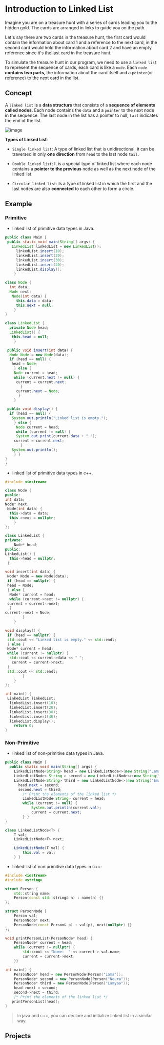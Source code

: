 # Introduction to Linked List

Imagine you are on a treasure hunt with a series of cards leading you to the hidden gold. The cards are arranged in links to guide you on the path.

Let's say there are two cards in the treasure hunt, the first card would contain the information about card 1 and a reference to the next card, in the second card would hold the information about card 2 and have an empty reference since it's the last card in the treasure hunt.

To simulate the treasure hunt in our program, we need to use a `linked list` to represent the sequence of cards, each card is like a `node`. Each `node` **contains two parts**, the information about the card itself and a `pointer`(or reference) to the next card in the list.

## Concept

A `linked list` is a **data structure** that consists of a **sequence of elements called nodes**. Each node contains the `data` and a `pointer` to the next node in the sequence. The last node in the list has a pointer to null, `tail` indicates the end of the list.

![image](https://github.com/SAFCSP-Team/data-structures-and-algorithms-bootcamp/assets/148945652/095e5e5f-8251-4b88-96dc-4c27103f9569)

**Types of Linked List**:

* `Single linked list`: A type of linked list that is unidirectional, it can be traversed in only **one direction** from `head` to the last node `tail`.
     
* `Double linked list`: It is a special type of linked list where each node contains a **pointer to the previous** node as well as the next node of the linked 
   list.
  
* `Circular linked list`: Is a type of linked list in which the first and the last nodes are also **connected** to each other to form a circle.

## Example 

### Primitive 

* linked list of primitive data types in Java.
  
```java
public class Main {
 public static void main(String[] args) {
   LinkedList linkedList = new LinkedList();
     linkedList.insert(10);
     linkedList.insert(20);
     linkedList.insert(30);
     linkedList.insert(40);
     linkedList.display();
    }

class Node {
  int data;
  Node next;
   Node(int data) {
     this.data = data;
     this.next = null;
    }
}

class LinkedList {
  private Node head;
  LinkedList() {
   this.head = null;
    }

 public void insert(int data) {
  Node Node = new Node(data);
  if (head == null) {
   head = Node;
    } else {
    Node current = head;
    while (current.next != null) {
     current = current.next;
       }
     current.next = Node;
      }
    }

 public void display() {
  if (head == null) {
   System.out.println("Linked list is empty.");
    } else {
     Node current = head;
     while (current != null) {
     System.out.print(current.data + " ");
    current = current.next;
       }
   System.out.println();
    } }
}
}
```
* linked list of primitive data types in c++.
```c++
#include <iostream>

class Node {
public:
int data;
Node* next;
 Node(int data) {
  this->data = data;
  this->next = nullptr;
    }
};

class LinkedList {
private:
    Node* head;
public:
LinkedList() {
  this->head = nullptr;
 }

void insert(int data) {
 Node* Node = new Node(data);
 if (head == nullptr) {
 head = Node;
 } else {
  Node* current = head;
  while (current->next != nullptr) {
 current = current->next;
  }
current->next = Node;
        }
    }

void display() {
 if (head == nullptr) {
 std::cout << "Linked list is empty." << std::endl;
 } else {
 Node* current = head;
 while (current != nullptr) {
  std::cout << current->data << " ";
   current = current->next;
 }
 std::cout << std::endl;
        }
    }
};

int main() {
 LinkedList linkedList;
  linkedList.insert(10);
  linkedList.insert(20);
  linkedList.insert(30);
  linkedList.insert(40);
  linkedList.display();
    return 0;
}
```
### Non-Primitive
* linked list of non-primitive data types in Java.
  
```java
public class Main {
  public static void main(String[] args) {
    LinkedListNode<String> head = new LinkedListNode<>(new String("Lama"));
    LinkedListNode< String > second = new LinkedListNode<>(new String("Sara"));
    LinkedListNode<String> third = new LinkedListNode<>(new String("Eman"));
      head.next = second;
      second.next = third;
        /* Print the elements of the linked list */
        LinkedListNode<String> current = head;
        while (current != null) {
            System.out.println(current.val);
            current = current.next;
        } }
}

class LinkedListNode<T> {
    T val;
    LinkedListNode<T> next;

    LinkedListNode(T val) {
        this.val = val;
    } }
```
* linked list of non primitive data types in c++:
  
```c++
#include <iostream>
#include <string>

struct Person {
    std::string name;
    Person(const std::string& n) : name(n) {}
};

struct PersonNode {
    Person val;
    PersonNode* next;
    PersonNode(const Person& p) : val(p), next(nullptr) {}
};

void printPersonList(PersonNode* head) {
    PersonNode* current = head;
    while (current != nullptr) {
        std::cout << "Name:  " << current-> val.name;
        current = current->next;
    }}

int main() {
    PersonNode* head = new PersonNode(Person("Lama"));
    PersonNode* second = new PersonNode(Person("Noura"));
    PersonNode* third = new PersonNode(Person("Lamyaa"));
    head->next = second;
    second->next = third;
    /* Print the elements of the linked list */
   printPersonList(head);
}
  ```
> In java and c++, you can declare and initialize linked list in a similar way.


## Projects
